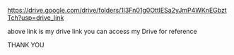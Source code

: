https://drive.google.com/drive/folders/1l3Fn01g0OttlESa2yJmP4WKnEGbztTch?usp=drive_link

above link is my drive link you can access my Drive for reference


THANK YOU
